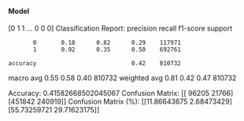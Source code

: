 #### Model
[0 1 1 ... 0 0 0]
Classification Report:
              precision    recall  f1-score   support

           0       0.18      0.82      0.29    117971
           1       0.92      0.35      0.50    692761

    accuracy                           0.42    810732
   macro avg       0.55      0.58      0.40    810732
weighted avg       0.81      0.42      0.47    810732

Accuracy: 0.41582668502045067
Confusion Matrix:
[[ 96205  21766]
 [451842 240919]]
Confusion Matrix (%):
[[11.86643675  2.68473429]
 [55.73259721 29.71623175]]
